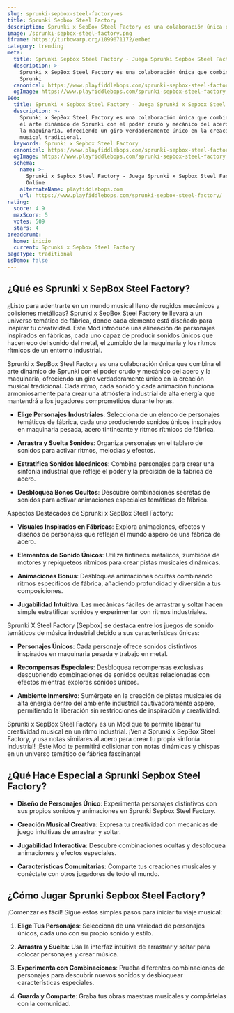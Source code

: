 ```yaml
---
slug: sprunki-sepbox-steel-factory-es
title: Sprunki Sepbox Steel Factory
description: Sprunki x SepBox Steel Factory es una colaboración única que combina Sprunki
image: /sprunki-sepbox-steel-factory.png
iframe: https://turbowarp.org/1099071172/embed
category: trending
meta:
  title: Sprunki Sepbox Steel Factory - Juega Sprunki Sepbox Steel Factory Online
  description: >-
    Sprunki x SepBox Steel Factory es una colaboración única que combina
    Sprunki
  canonical: https://www.playfiddlebops.com/sprunki-sepbox-steel-factory/
  ogImage: https://www.playfiddlebops.com/sprunki-sepbox-steel-factory.png
seo:
  title: Sprunki x Sepbox Steel Factory - Juega Sprunki x Sepbox Steel Factory Online
  description: >-
    Sprunki x SepBox Steel Factory es una colaboración única que combina
    el arte dinámico de Sprunki con el poder crudo y mecánico del acero y
    la maquinaria, ofreciendo un giro verdaderamente único en la creación
    musical tradicional.
  keywords: Sprunki x Sepbox Steel Factory
  canonical: https://www.playfiddlebops.com/sprunki-sepbox-steel-factory/
  ogImage: https://www.playfiddlebops.com/sprunki-sepbox-steel-factory.png
  schema:
    name: >-
      Sprunki x Sepbox Steel Factory - Juega Sprunki x Sepbox Steel Factory
      Online
    alternateName: playfiddlebops.com
    url: https://www.playfiddlebops.com/sprunki-sepbox-steel-factory/
rating:
  score: 4.9
  maxScore: 5
  votes: 509
  stars: 4
breadcrumb:
  home: inicio
  current: Sprunki x Sepbox Steel Factory
pageType: traditional
isDemo: false
---
```


## ¿Qué es Sprunki x SepBox Steel Factory?

¿Listo para adentrarte en un mundo musical lleno de rugidos mecánicos y colisiones metálicas? Sprunki x SepBox Steel Factory te llevará a un universo temático de fábrica, donde cada elemento está diseñado para inspirar tu creatividad. Este Mod introduce una alineación de personajes inspirados en fábricas, cada uno capaz de producir sonidos únicos que hacen eco del sonido del metal, el zumbido de la maquinaria y los ritmos rítmicos de un entorno industrial.

Sprunki x SepBox Steel Factory es una colaboración única que combina el arte dinámico de Sprunki con el poder crudo y mecánico del acero y la maquinaria, ofreciendo un giro verdaderamente único en la creación musical tradicional. Cada ritmo, cada sonido y cada animación funciona armoniosamente para crear una atmósfera industrial de alta energía que mantendrá a los jugadores comprometidos durante horas.

- **Elige Personajes Industriales**: Selecciona de un elenco de personajes temáticos de fábrica, cada uno produciendo sonidos únicos inspirados en maquinaria pesada, acero tintineante y ritmos rítmicos de fábrica.

- **Arrastra y Suelta Sonidos**: Organiza personajes en el tablero de sonidos para activar ritmos, melodías y efectos.

- **Estratifica Sonidos Mecánicos**: Combina personajes para crear una sinfonía industrial que refleje el poder y la precisión de la fábrica de acero.

- **Desbloquea Bonos Ocultos**: Descubre combinaciones secretas de sonidos para activar animaciones especiales temáticas de fábrica.

Aspectos Destacados de Sprunki x SepBox Steel Factory:

- **Visuales Inspirados en Fábricas**: Explora animaciones, efectos y diseños de personajes que reflejan el mundo áspero de una fábrica de acero.

- **Elementos de Sonido Únicos**: Utiliza tintineos metálicos, zumbidos de motores y repiqueteos rítmicos para crear pistas musicales dinámicas.

- **Animaciones Bonus**: Desbloquea animaciones ocultas combinando ritmos específicos de fábrica, añadiendo profundidad y diversión a tus composiciones.

- **Jugabilidad Intuitiva**: Las mecánicas fáciles de arrastrar y soltar hacen simple estratificar sonidos y experimentar con ritmos industriales.

Sprunki X Steel Factory [Sepbox] se destaca entre los juegos de sonido temáticos de música industrial debido a sus características únicas:

- **Personajes Únicos**: Cada personaje ofrece sonidos distintivos inspirados en maquinaria pesada y trabajo en metal.

- **Recompensas Especiales**: Desbloquea recompensas exclusivas descubriendo combinaciones de sonidos ocultas relacionadas con efectos mientras exploras sonidos únicos.

- **Ambiente Inmersivo**: Sumérgete en la creación de pistas musicales de alta energía dentro del ambiente industrial cautivadoramente áspero, permitiendo la liberación sin restricciones de inspiración y creatividad.

Sprunki x SepBox Steel Factory es un Mod que te permite liberar tu creatividad musical en un ritmo industrial. ¡Ven a Sprunki x SepBox Steel Factory, y usa notas similares al acero para crear tu propia sinfonía industrial! ¡Este Mod te permitirá colisionar con notas dinámicas y chispas en un universo temático de fábrica fascinante!

## ¿Qué Hace Especial a Sprunki Sepbox Steel Factory?

- **Diseño de Personajes Único**: Experimenta personajes distintivos con sus propios sonidos y animaciones en Sprunki Sepbox Steel Factory.

- **Creación Musical Creativa**: Expresa tu creatividad con mecánicas de juego intuitivas de arrastrar y soltar.

- **Jugabilidad Interactiva**: Descubre combinaciones ocultas y desbloquea animaciones y efectos especiales.

- **Características Comunitarias**: Comparte tus creaciones musicales y conéctate con otros jugadores de todo el mundo.

## ¿Cómo Jugar Sprunki Sepbox Steel Factory?

¡Comenzar es fácil! Sigue estos simples pasos para iniciar tu viaje musical:

1. **Elige Tus Personajes**: Selecciona de una variedad de personajes únicos, cada uno con su propio sonido y estilo.

1. **Arrastra y Suelta**: Usa la interfaz intuitiva de arrastrar y soltar para colocar personajes y crear música.

1. **Experimenta con Combinaciones**: Prueba diferentes combinaciones de personajes para descubrir nuevos sonidos y desbloquear características especiales.

1. **Guarda y Comparte**: Graba tus obras maestras musicales y compártelas con la comunidad.